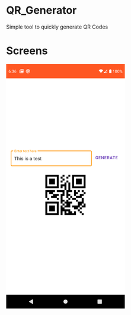 # QR_Generator
Simple tool to quickly generate QR Codes

# Screens
<img width="320" alt="QR Generator" src="https://github.com/Noblepal/QR_Generator/blob/master/screens/Screenshot_1599924987.png">


